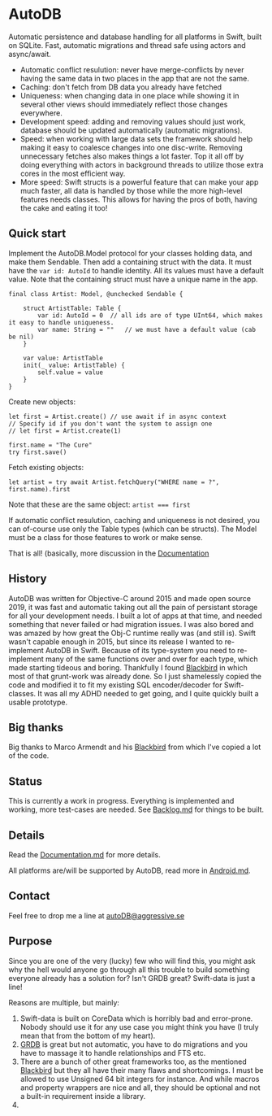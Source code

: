 # AutoDB

Automatic persistence and database handling for all platforms in Swift, built on SQLite. Fast, automatic migrations and thread safe using actors and async/await.

* Automatic conflict resulution: never have merge-conflicts by never having the same data in two places in the app that are not the same.
* Caching: don't fetch from DB data you already have fetched
* Uniqueness: when changing data in one place while showing it in several other views should immediately reflect those changes everywhere.
* Development speed: adding and removing values should just work, database should be updated automatically (automatic migrations).
* Speed: when working with large data sets the framework should help making it easy to coalesce changes into one disc-write. Removing unnecessary fetches also makes things a lot faster. Top it all off by doing everything with actors in background threads to utilize those extra cores in the most efficient way.
* More speed: Swift structs is a powerful feature that can make your app much faster, all data is handled by those while the more high-level features needs classes. This allows for having the pros of both, having the cake and eating it too!     

## Quick start

Implement the AutoDB.Model protocol for your classes holding data, and make them Sendable. Then add a containing struct with the data. It must have the `var id: AutoId` to handle identity. All its values must have a default value.
Note that the containing struct must have a unique name in the app.

```
final class Artist: Model, @unchecked Sendable {
	
	struct ArtistTable: Table {
		var id: AutoId = 0	// all ids are of type UInt64, which makes it easy to handle uniqueness.
		var name: String = ""	// we must have a default value (cab be nil)
	}
	
	var value: ArtistTable
	init(_ value: ArtistTable) {
		self.value = value
	}
}
```

Create new objects:
``` 
let first = Artist.create() // use await if in async context
// Specify id if you don't want the system to assign one 
// let first = Artist.create(1)

first.name = "The Cure"
try first.save()
```

Fetch existing objects:
```
let artist = try await Artist.fetchQuery("WHERE name = ?", first.name).first
```
Note that these are the same object: `artist === first`

If automatic conflict resulution, caching and uniqueness is not desired, you can of-course use only the Table types (which can be structs). The Model must be a class for those features to work or make sense.  

That is all! (basically, more discussion in the [Documentation](Documentation/Documentation.md)

## History

AutoDB was written for Objective-C around 2015 and made open source 2019, it was fast and automatic taking out all the pain of persistant storage for all your development needs. I built a lot of apps at that time, and needed something that never failed or had migration issues. I was also bored and was amazed by how great the Obj-C runtime really was (and still is). Swift wasn't capable enough in 2015, but since its release I wanted to re-implement AutoDB in Swift. Because of its type-system you need to re-implement many of the same functions over and over for each type, which made starting tideous and boring. Thankfully I found [Blackbird](https://github.com/marcoarment/Blackbird) in which most of that grunt-work was already done. So I just shamelessly copied the code and modified it to fit my existing SQL encoder/decoder for Swift-classes. It was all my ADHD needed to get going, and I quite quickly built a usable prototype.  


## Big thanks

Big thanks to Marco Armendt and his [Blackbird](https://github.com/marcoarment/Blackbird) from which I've copied a lot of the code.

## Status

This is currently a work in progress. Everything is implemented and working, more test-cases are needed. See [Backlog.md](Documentation/Backlog.md) for things to be built.

## Details

Read the [Documentation.md](Documentation/Documentation.md) for more details.

All platforms are/will be supported by AutoDB, read more in [Android.md](Documentation/Android.md).

## Contact

Feel free to drop me a line at [autoDB@aggressive.se](mailto:autoDB@aggressive.se)


## Purpose

Since you are one of the very (lucky) few who will find this, you might ask why the hell would anyone go through all this trouble to build something everyone already has a solution for? Isn't GRDB great? Swift-data is just a line!

Reasons are multiple, but mainly:

1. Swift-data is built on CoreData which is horribly bad and error-prone. Nobody should use it for any use case you might think you have (I truly mean that from the bottom of my heart).
2. [GRDB](https://github.com/groue/GRDB.swift) is great but not automatic, you have to do migrations and you have to massage it to handle relationships and FTS etc.
3. There are a bunch of other great frameworks too, as the mentioned [Blackbird](https://github.com/marcoarment/Blackbird) but they all have their many flaws and shortcomings. I must be allowed to use Unsigned 64 bit integers for instance. And while macros and property wrappers are nice and all, they should be optional and not a built-in requirement inside a library.
4. 

